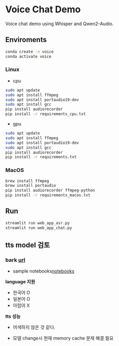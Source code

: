 # Voice Chat Demo

Voice chat demo using Whisper and Qwen2-Audio.

## Enviroments
```bash
conda create -n voice
conda activate voice
```

### Linux
- cpu
```bash
sudo apt update
sudo apt install ffmpeg
sudo apt install portaudio19-dev
sudo apt install gcc
pip install audiorecorder
pip install -r requirements_cpu.txt
```

- gpu
```bash
sudo apt update
sudo apt install ffmpeg
sudo apt install portaudio19-dev
sudo apt install gcc
pip install audiorecorder
pip install -r requirements.txt
```


### MacOS
```zsh
brew install ffmpeg
brew install portaudio
pip install audiorecorder ffmpeg-python
pip install -r requirements_macos.txt
```

## Run

```bash
streamlit run web_app_asr.py
streamlit run web_app_chat.py
```

## tts model 검토
### bark [url](https://huggingface.co/suno/bark)

- sample notebooks[notebooks](notebooks/tts/bark.ipynb)

**language 지원**
- 한국어 O
- 일본어 O
- 아랍어 X

**tts 성능**
- 어색하지 않은 것 같다.


- 모델 change시 현재 memory cache 문제 해결 필요